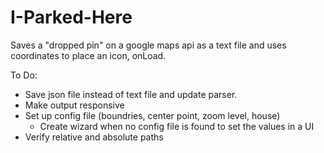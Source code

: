 # I-Parked-Here
Saves a "dropped pin" on a google maps api as a text file and uses coordinates to place an icon, onLoad.

To Do:
  - Save json file instead of text file and update parser.
  - Make output responsive
  - Set up config file (boundries, center point, zoom level, house)
     - Create wizard when no config file is found to set the values in a UI
  - Verify relative and absolute paths